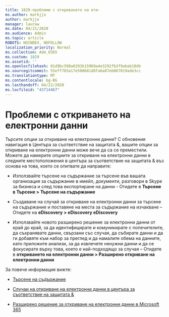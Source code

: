 ```yaml
---
title: 1829-проблеми с откриването на ети-
ms.author: markjjo
author: markjjo
manager: lauraw
ms.date: 04/21/2020
ms.audience: Admin
ms.topic: article
ROBOTS: NOINDEX, NOFOLLOW
localization_priority: Normal
ms.collection: Adm_O365
ms.custom: 1829
ms.assetid: ''
ms.openlocfilehash: 01d9bc598a0293b15969a4e3292fb3f9abab10db
ms.sourcegitcommit: 55eff703a17e500681d8fa6a87eb067019ade3cc
ms.translationtype: MT
ms.contentlocale: bg-BG
ms.lasthandoff: 04/22/2020
ms.locfileid: "43714467"
---
```

# <a name="ediscovery-issues"></a>Проблеми с откриването на електронни данни

Търсите опции за откриване на електронни данни? С обновения навигация в Центъра за съответствие на защитата &, вашите опции за откриване на електронни данни може вече да са се преместили.  Можете да намерите опциите за откриване на електронни данни в следните местоположения в центъра за съответствие на защитата & въз основа на това, което се опитвате да направите:

- Използвайте търсене на съдържание за търсене във вашата организация за съдържание в имейл, документи, разговори в Skype за бизнеса и след това експортиране на данни - Отидете в **Търсене в Търсене > Търсене на съдържание**

- Създаване на случай за откриване на електронни данни за търсене на съдържание и поставяне на места за съдържание на изчакване – Отидете на **eDiscovery > eDiscovery eDiscovery**

- Използвайте новото разширено решение за електронни данни от край до край, за да идентифицирате и комуникирате с попечителите, да съхранявате данни, свързани със случая, да събирате данни и да ги добавяте към набор за преглед и да намалите обема на данните, като приложите анализи, за да извлечете ненужни данни и да се фокусирате върху това, което е най-подходящо за случая – Отидете в **откриването на електронни данни > Разширено откриване на електронни данни**

За повече информация вижте:

- [Търсене на съдържание](https://docs.microsoft.com/office365/securitycompliance/content-search)

- [Случаи на откриване на електронни данни в центъра за съответствие на защитата &](https://docs.microsoft.com/office365/securitycompliance/ediscovery-cases)

- [Разширено решение за откриване на електронни данни в Microsoft 365](https://docs.microsoft.com/office365/securitycompliance/compliance20/overview-ediscovery-20)
